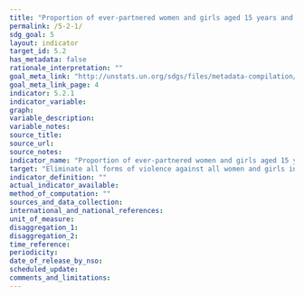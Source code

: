 ```yaml
---
title: "Proportion of ever-partnered women and girls aged 15 years and older subjected to physical, sexual or psychological violence by a current or former intimate partner in the previous 12 months, by form of violence and by age"
permalink: /5-2-1/
sdg_goal: 5
layout: indicator
target_id: 5.2
has_metadata: false
rationale_interpretation: ""
goal_meta_link: "http://unstats.un.org/sdgs/files/metadata-compilation/Metadata-Goal-5.pdf"
goal_meta_link_page: 4
indicator: 5.2.1
indicator_variable: 
graph: 
variable_description: 
variable_notes: 
source_title: 
source_url: 
source_notes: 
indicator_name: "Proportion of ever-partnered women and girls aged 15 years and older subjected to physical, sexual or psychological violence by a current or former intimate partner in the previous 12 months, by form of violence and by age"
target: "Eliminate all forms of violence against all women and girls in the public and private spheres, including trafficking and sexual and other types of exploitation."
indicator_definition: ""
actual_indicator_available: 
method_of_computation: ""
sources_and_data_collection: 
international_and_national_references: 
unit_of_measure: 
disaggregation_1: 
disaggregation_2: 
time_reference: 
periodicity: 
date_of_release_by_nso: 
scheduled_update: 
comments_and_limitations: 
---
```



